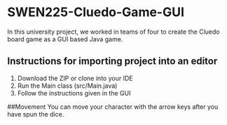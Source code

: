 # SWEN225-Cluedo-Game-GUI
In this university project, we worked in teams of four to create the Cluedo board game as a GUI based Java game.

## Instructions for importing project into an editor
1. Download the ZIP or clone into your IDE
2. Run the Main class (src/Main.java)
3. Follow the instructions given in the GUI

##Movement 
You can move your character with the arrow keys after you have spun the dice. 

